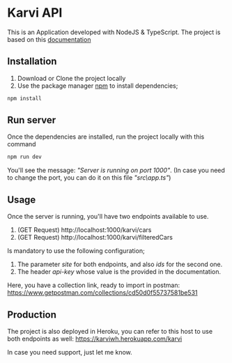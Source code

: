 # Karvi API
This is an Application developed with NodeJS & TypeScript.
The project is based on this [documentation](https://marshy-ravioli-b6a.notion.site/Backend-9d829cc916bf4500ae658e18e782d5ad)

## Installation
1) Download or Clone the project locally
2) Use the package manager [npm](https://www.npmjs.com/) to install dependencies;
```bash
npm install
```

## Run server
Once the dependencies are installed, run the project locally with this command
```bash
npm run dev
```
You'll see the message: *"Server is running on port 1000"*. (In case you need to change the port, you can do it on this file *"src\app.ts"*)

## Usage
Once the server is running, you'll have two endpoints available to use.
1) (GET Request) http://localhost:1000/karvi/cars
2) (GET Request) http://localhost:1000/karvi/filteredCars

Is mandatory to use the following configuration;
1) The parameter *site* for both endpoints, and also *ids* for the second one.
2) The header *api-key* whose value is the provided in the documentation.

Here, you have a collection link, ready to import in postman: https://www.getpostman.com/collections/cd50d0f55737581be531

## Production
The project is also deployed in Heroku, you can refer to this host to use both endpoints as well: https://karviwh.herokuapp.com/karvi

In case you need support, just let me know.


